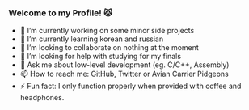 ### Welcome to my Profile! 🐱

- 🔭 I’m currently working on some minor side projects
- 🌱 I’m currently learning korean and russian
- 👯 I’m looking to collaborate on nothing at the moment
- 🤔 I’m looking for help with studying for my finals
- 💬 Ask me about low-level development (eg. C/C++, Assembly)
- 📫 How to reach me: GitHub, Twitter or Avian Carrier Pidgeons
- ⚡ Fun fact: I only function properly when provided with coffee and headphones.
